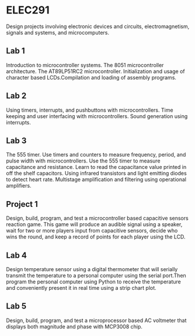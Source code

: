 # ELEC291
Design projects involving electronic devices and circuits, electromagnetism, signals and systems, and microcomputers.

## Lab 1
Introduction to microcontroller systems. The 8051 microcontroller architecture. The AT89LP51RC2 microcontroller. Initialization and usage of character based LCDs.Compilation and loading of assembly programs.

## Lab 2 
Using timers, interrupts, and pushbuttons with microcontrollers. Time keeping and user interfacing with microcontrollers. Sound generation using interrupts.

## Lab 3 
The 555 timer.  Use timers and counters to measure frequency, period, and pulse width with microcontrollers. Use the 555 timer to measure capacitance and resistance. Learn to read the capacitance value printed in off the shelf capacitors. Using infrared transistors and light emitting diodes to detect heart rate.  Multistage amplification and filtering using operational amplifiers.

## Project 1
Design,  build,  program,  and  test  a  microcontroller  based  capacitive sensors reaction game.  This game will produce an audible signal using a speaker, wait for two or more  players  input  from  capacitive  sensors,  decide  who  wins  the  round,  and  keep  a  record  of points for each player using the LCD.

## Lab 4
Design temperature sensor using a digital thermometer that will serially transmit the temperature to a personal computer using the serial port.Then program the personal computer using Python to receive the temperature and conveniently present it in real time using a strip chart plot.

## Lab 5
Design, build, program, and test a microprocessor based AC voltmeter that displays both magnitude and phase with MCP3008 chip.
